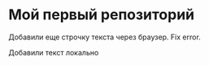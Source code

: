 # Мой первый репозиторий

Добавили еще строчку текста через браузер. Fix error.

Добавили текст локально
